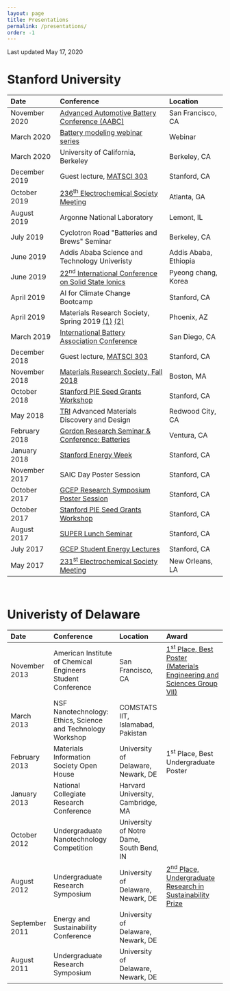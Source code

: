 ```yaml
---
layout: page
title: Presentations
permalink: /presentations/
order: -1
---
```


Last updated May 17, 2020

# Stanford University

|  Date | Conference | Location |
| :----------- |  :----------------- | :-------- |
| November 2020 | [Advanced Automotive Battery Conference (AABC)](https://www.advancedautobat.com/aabc-us/battery-intelligence.html) |  San Francisco, CA |
| March 2020 | [Battery modeling webinar series](https://www.linkedin.com/posts/venkat-viswanathan-6a97548_closed-loop-optimization-of-fast-charging-activity-6653656029475196928-DYCv) |  Webinar |
| March 2020 | University of California, Berkeley |  Berkeley, CA |
| December 2019 | Guest lecture, [MATSCI 303](https://explorecourses.stanford.edu/search?q=MATSCI+303&view=catalog&page=0&filter-coursestatus-Active=on&collapse=&academicYear=20182019) |  Stanford, CA |
| October 2019 | [236<sup>th</sup> Electrochemical Society Meeting](https://ecs.confex.com/ecs/236/meetingapp.cgi/Paper/128078) | Atlanta, GA |
| August 2019 | Argonne National Laboratory | Lemont, IL |
| July 2019 | Cyclotron Road "Batteries and Brews" Seminar | Berkeley, CA |
| June 2019 | Addis Ababa Science and Technology Univeristy | Addis Ababa, Ethiopia |
| June 2019 | [22<sup>nd</sup> International Conference on Solid State Ionics](http://ssi-22.org/?page_id=2123) | Pyeong chang, Korea |
| April 2019 | AI for Climate Change Bootcamp |  Stanford, CA |
| April 2019 | Materials Research Society, Spring 2019 [(1)](https://www.mrs.org/spring2019/symposium-sessions/symposium-sessions-detail?code=ES03) [(2)](https://www.mrs.org/spring2019/symposium-sessions/symposium-sessions-detail?code=GI01) |  Phoenix, AZ |
| March 2019 | [International Battery Association Conference](https://ecs.confex.com/ecs/iba2019/webprogram/Paper117948.html) |  San Diego, CA |
| December 2018 | Guest lecture, [MATSCI 303](https://explorecourses.stanford.edu/search?q=MATSCI+303&view=catalog&page=0&filter-coursestatus-Active=on&collapse=&academicYear=20182019) |  Stanford, CA |
| November 2018 | [Materials Research Society, Fall 2018](https://www.mrs.org/fall-2018-symposium-sessions/symposium-sessions-detail?code=GI01) |  Boston, MA |
| October 2018 | [Stanford PIE Seed Grants Workshop](https://energy.stanford.edu/research/seed-grants) |  Stanford, CA |
| May 2018 | [TRI](https://www.tri.global/research/) Advanced Materials Discovery and Design |  Redwood City, CA |
| February 2018 | [Gordon Research Seminar & Conference: Batteries](https://www.grc.org/batteries-grs-conference/2018/) |  Ventura, CA |
| January 2018 | [Stanford Energy Week](http://www.stanfordenergyweek.com) |  Stanford, CA |
| November 2017 | SAIC Day Poster Session |  Stanford, CA |
| October 2017 | [GCEP Research Symposium Poster Session](https://gcepsymposium.stanford.edu) |  Stanford, CA |
| October 2017 | [Stanford PIE Seed Grants Workshop](https://energy.stanford.edu/research/seed-grants) |  Stanford, CA |
| August 2017 | [SUPER Lunch Seminar](https://energy.stanford.edu/research/research-opportunities/super) |  Stanford, CA |
| July 2017 | [GCEP Student Energy Lectures](http://gcep.stanford.edu/outreach/studentactivities_abstracts2017.html#july31) |  Stanford, CA |
| May 2017 | [231<sup>st</sup> Electrochemical Society Meeting](http://ma.ecsdl.org/content/MA2017-01/1/104.short) |  New Orleans, LA |

<!--
<table style="width:100%">
  <thead>
    <tr>
      <th>Date</th>
      <th>Conference</th>
      <th>Location</th>
    </tr>
  </thead>
  <tbody>
    <tr>
      <td style="text-align:left">December 2018</td>
      <td style="text-align:center">Guest lecture, <a href="https://explorecourses.stanford.edu/search?q=MATSCI+303&view=catalog&page=0&filter-coursestatus-Active=on&collapse=&academicYear=20182019">
      MATSCI 303</a></td>
      <td style="text-align:center">Stanford, CA</td>
    </tr>
    <tr>
      <td style="text-align:left">November 2018</td>
      <td style="text-align:center"><a href="https://www.mrs.org/fall-2018-symposium-sessions/symposium-sessions-detail?code=GI01">
      Materials Research Society, Fall 2018</a></td>
      <td style="text-align:center">Boston, MA</td>
    </tr>
    <tr>
      <td style="text-align:center">October 2018</td>
      <td style="text-align:center"><a href="https://energy.stanford.edu/research/seed-grants">
      Stanford Precourt Institute for Energy Seed Grants Annual Workshop</a></td>
      <td style="text-align:center">Stanford, CA</td>
    </tr>
    <tr>
      <td style="text-align:center">February 2018</td>
      <td style="text-align:center"><a href="https://www.grc.org/batteries-grs-conference/2018/">
      Gordon Research Seminar & Conference: Batteries</a></td>
      <td style="text-align:center">Ventura, CA</td>
    </tr>
  	<tr>
  	  <td style="text-align:center">January 2018</td>
  	  <td style="text-align:center"><a href="http://www.stanfordenergyweek.com">
      Stanford Energy Week</a></td>
  	  <td style="text-align:center">Stanford, CA</td>
  	</tr>
  	<tr>
  	  <td style="text-align:center">November 2017</td>
  	  <td style="text-align:center">SAIC Day Poster Session</td>
  	  <td style="text-align:center">Stanford, CA</td>
  	</tr>
  	<tr>
  	  <td style="text-align:center">October 2017</td>
  	  <td style="text-align:center"> <a href="https://gcepsymposium.stanford.edu">
      GCEP Research Symposium Poster Session</a> </td>
  	  <td style="text-align:center">Stanford, CA</td>
  	</tr>
    <tr>
      <td style="text-align:center">October 2017</td>
      <td style="text-align:center"> <a href="https://energy.stanford.edu/research/seed-grants">
      Stanford Precourt Institute for Energy Seed Grants Annual Workshop</a> </td>
      <td style="text-align:center">Stanford, CA</td>
    </tr>
    <tr>
      <td style="text-align:center">August 2017</td>
      <td style="text-align:center"> <a href="https://energy.stanford.edu/research/research-opportunities/super">
      SUPER Lunch Seminar</a> </td>
      <td style="text-align:center">Stanford, CA</td>
    </tr>
  	<tr>
  	  <td style="text-align:center">July 2017</td>
  	  <td style="text-align:center"> <a href="http://gcep.stanford.edu/outreach/studentactivities_abstracts2017.html#july31">GCEP Student Energy Lectures</a> </td>
  	  <td style="text-align:center">Stanford, CA</td>
  	</tr>
    <tr>
      <td style="text-align:center">May 2017</td>
      <td style="text-align:center"><a href="http://ma.ecsdl.org/content/MA2017-01/1/104.short">231<sup>st</sup> Electrochemical Society Meeting</a> </td>
      <td style="text-align:center">New Orleans, LA</td>
    </tr>
  </tbody>
</table>
-->

<br>

# Univeristy of Delaware

| Date | Conference |  Location  | Award |
| :----------- |  :----------------- | :-------- | :-- |
| November 2013 |  American Institute of Chemical Engineers Student Conference | San Francisco, CA | [1<sup>st</sup> Place, Best Poster (Materials Engineering and Sciences Group VII)](http://www.aiche.org/conferences/annual-aiche-student-conference/2013/events/2013-undergraduate-student-poster-competition) |
| March 2013 |  NSF Nanotechnology: Ethics, Science and Technology Workshop | COMSTATS IIT, Islamabad, Pakistan |  |
| February 2013 |  Materials Information Society Open House | University of Delaware, Newark, DE | 1<sup>st</sup> Place, Best Undergraduate Poster |
| January 2013 |  National Collegiate Research Conference | Harvard University, Cambridge, MA | |
| October 2012 |  Undergraduate Nanotechnology Competition | University of Notre Dame, South Bend, IN |  |
| August 2012 |  Undergraduate Research Symposium | University of Delaware, Newark, DE | [2<sup>nd</sup> Place, Undergraduate Research in Sustainability Prize](http://www.udel.edu/udaily/2013/aug/undergraduate-symposium-081412.html) |
| September 2011 |  Energy and Sustainability Conference | University of Delaware, Newark, DE |  |
| August 2011 |  Undergraduate Research Symposium | University of Delaware, Newark, DE |  |

<br>
